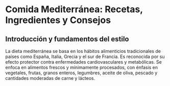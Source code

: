 # Comida Mediterránea: Recetas, Ingredientes y Consejos

## Introducción y fundamentos del estilo
La dieta mediterránea se basa en los hábitos alimenticios tradicionales de países como España, Italia, Grecia y el sur de Francia. Es reconocida por su efecto protector contra enfermedades cardiovasculares y metabólicas. Se enfoca en alimentos frescos y mínimamente procesados, con énfasis en vegetales, frutas, granos enteros, legumbres, aceite de oliva, pescado y cantidades moderadas de carne y lácteos.